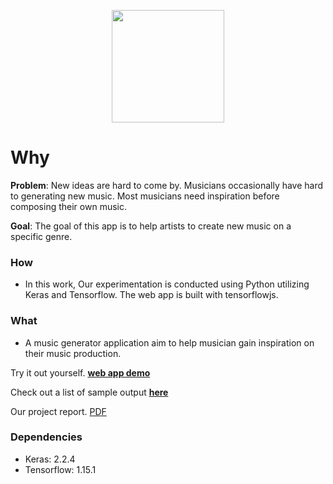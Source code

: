 
<p align="center">
  <img width="180" height="180" src="https://abcrnn.github.io/img/abcRnn_logo.png">
</p>

# Why
**Problem**: New ideas are hard to come by. Musicians occasionally have hard to generating new music. Most musicians need inspiration before composing their own music.

**Goal**: The goal of this app is to help artists to create new music on a specific genre.

### How
- In this work, Our experimentation is conducted using Python utilizing Keras and Tensorflow. The web app is built with tensorflowjs.

### What
- A music generator application aim to help musician gain inspiration on their music production. 

Try it out yourself. [**web app demo**](https://abcrnn.github.io/)

Check out a list of sample output [**here**](https://soundcloud.com/datnguyen5653/sets/abcrnn-great-sample)

Our project report. [PDF](https://abcrnn.github.io/archives/report.pdf)

### Dependencies
- Keras: 2.2.4
- Tensorflow: 1.15.1



